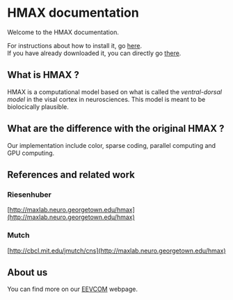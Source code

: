 # HMAX documentation

Welcome to the HMAX documentation.

For instructions about how to install it, go [here](/installation/).  
If you have already downloaded it, you can directly go [there](/get-started/).

## What is HMAX ?

HMAX is a computational model based on what is called the *ventral-dorsal model* in the visal cortex in neurosciences. This model is meant to be biolocically plausible.

## What are the difference with the original HMAX ?

Our implementation include color, sparse coding, parallel computing and GPU computing.


## References and related work

### Riesenhuber
[http://maxlab.neuro.georgetown.edu/hmax](http://maxlab.neuro.georgetown.edu/hmax)

### Mutch
[http://cbcl.mit.edu/jmutch/cns](http://maxlab.neuro.georgetown.edu/hmax)

## About us

You can find more on our [EEVCOM](https://eevcom-montpellier.weebly.com/) webpage.